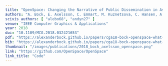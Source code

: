 ```yaml
---
title: "OpenSpace: Changing the Narrative of Public Dissemination in Astronomical Visualization from What to How"
authors: "A. Bock, E. Axelsson, C. Emmart, M. Kuznetsova, C. Hansen, A. Ynnerman"
scivis_authors: [ "alebo68", "andyn27" ]
venue: "IEEE Computer Graphics & Applications"
year: 2018
doi: "10.1109/MCG.2018.032421653"
pdf: "https://alexanderbock.github.io/papers/cga18-bock-openspace-what-to-how.pdf"
bib: "https://alexanderbock.github.io/papers/cga18-bock-openspace-what-to-how.bib"
thumbnail: "/images/publications/2018_bock_axelsson_openspace.png"
link: "https://github.com/OpenSpace/OpenSpace"
link_title: "Code"
---
```


